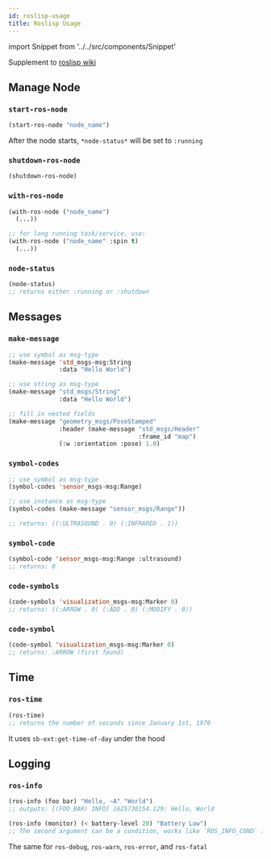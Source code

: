 ```yaml
---
id: roslisp-usage
title: Roslisp Usage
---
```

import Snippet from '../../src/components/Snippet'

Supplement to [roslisp wiki](http://wiki.ros.org/roslisp/Overview)

## Manage Node

### `start-ros-node`

<Snippet>

```lisp
(start-ros-node "node_name")
```

After the node starts, `*node-status*` will be set to `:running`

</Snippet>

### `shutdown-ros-node`

```lisp
(shutdown-ros-node)
```

### `with-ros-node`

```lisp
(with-ros-node ("node_name")
  (...))

;; for long running task/service, use:
(with-ros-node ("node_name" :spin t)
  (...))
```

### `node-status`

```lisp
(node-status)
;; returns either :running or :shutdown
```

## Messages

### `make-message`

```lisp
;; use symbol as msg-type
(make-message 'std_msgs-msg:String
              :data "Hello World")

;; use string as msg-type
(make-message "std_msgs/String"
              :data "Hello World")

;; fill in nested fields
(make-message "geometry_msgs/PoseStamped"
              :header (make-message "std_msgs/Header"
                                    :frame_id "map")
              (:w :orientation :pose) 1.0)
```

### `symbol-codes`

```lisp
;; use symbol as msg-type
(symbol-codes 'sensor_msgs-msg:Range)

;; use instance as msg-type
(symbol-codes (make-message "sensor_msgs/Range"))

;; returns: ((:ULTRASOUND . 0) (:INFRARED . 1))
```

### `symbol-code`

```lisp
(symbol-code 'sensor_msgs-msg:Range :ultrasound)
;; returns: 0
```

### `code-symbols`

```lisp
(code-symbols 'visualization_msgs-msg:Marker 0)
;; returns: ((:ARROW . 0) (:ADD . 0) (:MODIFY . 0))
```

### `code-symbol`

```lisp
(code-symbol 'visualization_msgs-msg:Marker 0)
;; returns: :ARROW (first found)
```

## Time

### `ros-time`

<Snippet>

```lisp
(ros-time)
;; returns the number of seconds since January 1st, 1970
```

It uses `sb-ext:get-time-of-day` under the hood

</Snippet>

## Logging

### `ros-info`

<Snippet>

```lisp
(ros-info (foo bar) "Hello, ~A" "World")
;; outputs: [(FOO BAR) INFO] 1625730154.129: Hello, World

(ros-info (monitor) (< battery-level 20) "Battery Low")
;; The second argument can be a condition, works like `ROS_INFO_COND` in roscpp
```

The same for `ros-debug`, `ros-warn`, `ros-error`, and `ros-fatal`

</Snippet>
